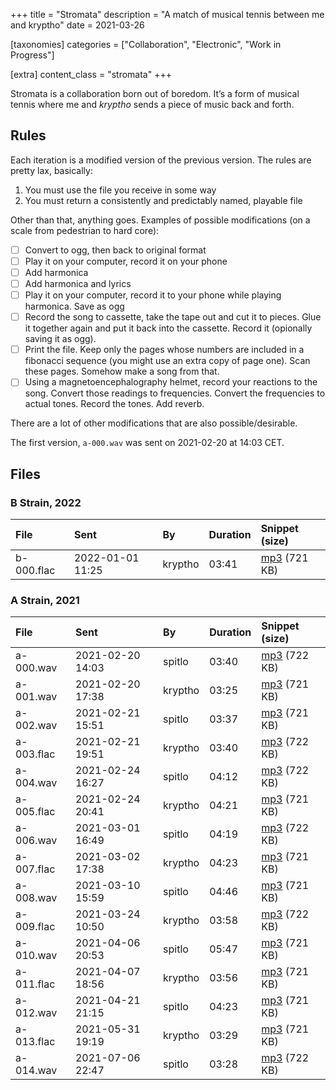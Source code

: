 +++
title = "Stromata"
description = "A match of musical tennis between me and kryptho"
date = 2021-03-26

[taxonomies]
categories = ["Collaboration", "Electronic", "Work in Progress"]

[extra]
content_class = "stromata"
+++

Stromata is a collaboration born out of boredom. It’s a form of musical tennis where me and _kryptho_ sends a piece of music back and forth.

## Rules

Each iteration is a modified version of the previous version. The rules are pretty lax, basically:

  1. You must use the file you receive in some way
  2. You must return a consistently and predictably named, playable file

Other than that, anything goes. Examples of possible modifications (on a scale from pedestrian to hard core):

- [ ] Convert to ogg, then back to original format
- [ ] Play it on your computer, record it on your phone
- [ ] Add harmonica
- [ ] Add harmonica and lyrics
- [ ] Play it on your computer, record it to your phone while playing harmonica. Save as ogg
- [ ] Record the song to cassette, take the tape out and cut it to pieces. Glue it together again and put it back into the cassette. Record it (opionally saving it as ogg).
- [ ] Print the file. Keep only the pages whose numbers are included in a fibonacci sequence (you might use an extra copy of page one). Scan these pages. Somehow make a song from that.
- [ ] Using a magnetoencephalography helmet, record your reactions to the song. Convert those readings to frequencies. Convert the frequencies to actual tones. Record the tones. Add reverb.

There are a lot of other modifications that are also possible/desirable.

The first version, `a-000.wav` was sent on 2021-02-20 at 14:03 CET.

## Files

### B Strain, 2022

| File       | Sent             | By       | Duration | Snippet (size)                                                  |
|:-----------|:-----------------|:---------|:---------|:----------------------------------------------------------------|
| b-000.flac | 2022-01-01 11:25 | kryptho  |    03:41 | [mp3](https://files.mefirst.se/stromata/mp3/b-000.mp3) (721 KB) |


### A Strain, 2021

| File       | Sent             | By       | Duration | Snippet (size)                                                  |
|:-----------|:-----------------|:---------|:---------|:----------------------------------------------------------------|
| a-000.wav  | 2021-02-20 14:03 | spitlo   |    03:40 | [mp3](https://files.mefirst.se/stromata/mp3/a-000.mp3) (722 KB) |
| a-001.wav  | 2021-02-20 17:38 | kryptho  |    03:25 | [mp3](https://files.mefirst.se/stromata/mp3/a-001.mp3) (721 KB) |
| a-002.wav  | 2021-02-21 15:51 | spitlo   |    03:37 | [mp3](https://files.mefirst.se/stromata/mp3/a-002.mp3) (721 KB) |
| a-003.flac | 2021-02-21 19:51 | kryptho  |    03:40 | [mp3](https://files.mefirst.se/stromata/mp3/a-003.mp3) (722 KB) |
| a-004.wav  | 2021-02-24 16:27 | spitlo   |    04:12 | [mp3](https://files.mefirst.se/stromata/mp3/a-004.mp3) (722 KB) |
| a-005.flac | 2021-02-24 20:41 | kryptho  |    04:21 | [mp3](https://files.mefirst.se/stromata/mp3/a-005.mp3) (721 KB) |
| a-006.wav  | 2021-03-01 16:49 | spitlo   |    04:19 | [mp3](https://files.mefirst.se/stromata/mp3/a-006.mp3) (722 KB) |
| a-007.flac | 2021-03-02 17:38 | kryptho  |    04:23 | [mp3](https://files.mefirst.se/stromata/mp3/a-007.mp3) (721 KB) |
| a-008.wav  | 2021-03-10 15:59 | spitlo   |    04:46 | [mp3](https://files.mefirst.se/stromata/mp3/a-008.mp3) (721 KB) |
| a-009.flac | 2021-03-24 10:50 | kryptho  |    03:58 | [mp3](https://files.mefirst.se/stromata/mp3/a-009.mp3) (722 KB) |
| a-010.wav  | 2021-04-06 20:53 | spitlo   |    05:47 | [mp3](https://files.mefirst.se/stromata/mp3/a-010.mp3) (721 KB) |
| a-011.flac | 2021-04-07 18:56 | kryptho  |    03:56 | [mp3](https://files.mefirst.se/stromata/mp3/a-011.mp3) (721 KB) |
| a-012.wav  | 2021-04-21 21:15 | spitlo   |    04:23 | [mp3](https://files.mefirst.se/stromata/mp3/a-012.mp3) (721 KB) |
| a-013.flac | 2021-05-31 19:19 | kryptho  |    03:29 | [mp3](https://files.mefirst.se/stromata/mp3/a-013.mp3) (721 KB) |
| a-014.wav  | 2021-07-06 22:47 | spitlo   |    03:28 | [mp3](https://files.mefirst.se/stromata/mp3/a-014.mp3) (722 KB) |
